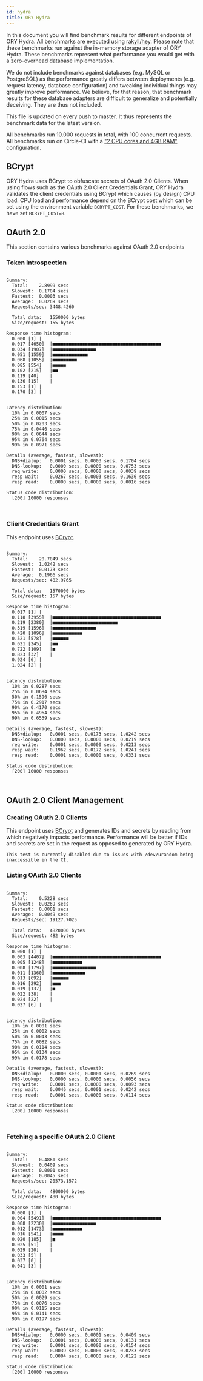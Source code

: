```yaml
---
id: hydra
title: ORY Hydra
---
```


In this document you will find benchmark results for different endpoints of ORY Hydra. All benchmarks are executed
using [rakyll/hey](https://github.com/rakyll/hey). Please note that these benchmarks run against the in-memory storage
adapter of ORY Hydra. These benchmarks represent what performance you would get with a zero-overhead database implementation.

We do not include benchmarks against databases (e.g. MySQL or PostgreSQL) as the performance greatly differs between
deployments (e.g. request latency, database configuration) and tweaking individual things may greatly improve performance.
We believe, for that reason, that benchmark results for these database adapters are difficult to generalize and potentially
deceiving. They are thus not included.

This file is updated on every push to master. It thus represents the benchmark data for the latest version.

All benchmarks run 10.000 requests in total, with 100 concurrent requests. All benchmarks run on Circle-CI with a
["2 CPU cores and 4GB RAM"](https://support.circleci.com/hc/en-us/articles/360000489307-Why-do-my-tests-take-longer-to-run-on-CircleCI-than-locally-)
configuration.

## BCrypt

ORY Hydra uses BCrypt to obfuscate secrets of OAuth 2.0 Clients. When using flows such as the OAuth 2.0 Client Credentials
Grant, ORY Hydra validates the client credentials using BCrypt which causes (by design) CPU load. CPU load and performance
depend on the BCrypt cost which can be set using the environment variable `BCRYPT_COST`. For these benchmarks,
we have set `BCRYPT_COST=8`.

## OAuth 2.0

This section contains various benchmarks against OAuth 2.0 endpoints

### Token Introspection

```

Summary:
  Total:	2.8999 secs
  Slowest:	0.1704 secs
  Fastest:	0.0003 secs
  Average:	0.0269 secs
  Requests/sec:	3448.4260
  
  Total data:	1550000 bytes
  Size/request:	155 bytes

Response time histogram:
  0.000 [1]	|
  0.017 [4650]	|■■■■■■■■■■■■■■■■■■■■■■■■■■■■■■■■■■■■■■■■
  0.034 [1907]	|■■■■■■■■■■■■■■■■
  0.051 [1559]	|■■■■■■■■■■■■■
  0.068 [1055]	|■■■■■■■■■
  0.085 [554]	|■■■■■
  0.102 [215]	|■■
  0.119 [40]	|
  0.136 [15]	|
  0.153 [1]	|
  0.170 [3]	|


Latency distribution:
  10% in 0.0007 secs
  25% in 0.0015 secs
  50% in 0.0203 secs
  75% in 0.0446 secs
  90% in 0.0644 secs
  95% in 0.0764 secs
  99% in 0.0971 secs

Details (average, fastest, slowest):
  DNS+dialup:	0.0001 secs, 0.0003 secs, 0.1704 secs
  DNS-lookup:	0.0000 secs, 0.0000 secs, 0.0753 secs
  req write:	0.0000 secs, 0.0000 secs, 0.0039 secs
  resp wait:	0.0267 secs, 0.0003 secs, 0.1636 secs
  resp read:	0.0000 secs, 0.0000 secs, 0.0016 secs

Status code distribution:
  [200]	10000 responses



```

### Client Credentials Grant

This endpoint uses [BCrypt](#bcrypt).

```

Summary:
  Total:	20.7049 secs
  Slowest:	1.0242 secs
  Fastest:	0.0173 secs
  Average:	0.1966 secs
  Requests/sec:	482.9765
  
  Total data:	1570000 bytes
  Size/request:	157 bytes

Response time histogram:
  0.017 [1]	|
  0.118 [3955]	|■■■■■■■■■■■■■■■■■■■■■■■■■■■■■■■■■■■■■■■■
  0.219 [2380]	|■■■■■■■■■■■■■■■■■■■■■■■■
  0.319 [1596]	|■■■■■■■■■■■■■■■■
  0.420 [1096]	|■■■■■■■■■■■
  0.521 [578]	|■■■■■■
  0.621 [245]	|■■
  0.722 [109]	|■
  0.823 [32]	|
  0.924 [6]	|
  1.024 [2]	|


Latency distribution:
  10% in 0.0287 secs
  25% in 0.0684 secs
  50% in 0.1596 secs
  75% in 0.2917 secs
  90% in 0.4170 secs
  95% in 0.4964 secs
  99% in 0.6539 secs

Details (average, fastest, slowest):
  DNS+dialup:	0.0001 secs, 0.0173 secs, 1.0242 secs
  DNS-lookup:	0.0000 secs, 0.0000 secs, 0.0219 secs
  req write:	0.0001 secs, 0.0000 secs, 0.0213 secs
  resp wait:	0.1962 secs, 0.0172 secs, 1.0241 secs
  resp read:	0.0001 secs, 0.0000 secs, 0.0331 secs

Status code distribution:
  [200]	10000 responses



```

## OAuth 2.0 Client Management

### Creating OAuth 2.0 Clients

This endpoint uses [BCrypt](#bcrypt) and generates IDs and secrets by reading from  which negatively impacts
performance. Performance will be better if IDs and secrets are set in the request as opposed to generated by ORY Hydra.

```
This test is currently disabled due to issues with /dev/urandom being inaccessible in the CI.
```

### Listing OAuth 2.0 Clients

```

Summary:
  Total:	0.5228 secs
  Slowest:	0.0269 secs
  Fastest:	0.0001 secs
  Average:	0.0049 secs
  Requests/sec:	19127.7025
  
  Total data:	4820000 bytes
  Size/request:	482 bytes

Response time histogram:
  0.000 [1]	|
  0.003 [4407]	|■■■■■■■■■■■■■■■■■■■■■■■■■■■■■■■■■■■■■■■■
  0.005 [1248]	|■■■■■■■■■■■
  0.008 [1797]	|■■■■■■■■■■■■■■■■
  0.011 [1360]	|■■■■■■■■■■■■
  0.013 [692]	|■■■■■■
  0.016 [292]	|■■■
  0.019 [137]	|■
  0.022 [38]	|
  0.024 [22]	|
  0.027 [6]	|


Latency distribution:
  10% in 0.0001 secs
  25% in 0.0002 secs
  50% in 0.0043 secs
  75% in 0.0082 secs
  90% in 0.0114 secs
  95% in 0.0134 secs
  99% in 0.0178 secs

Details (average, fastest, slowest):
  DNS+dialup:	0.0000 secs, 0.0001 secs, 0.0269 secs
  DNS-lookup:	0.0000 secs, 0.0000 secs, 0.0056 secs
  req write:	0.0001 secs, 0.0000 secs, 0.0093 secs
  resp wait:	0.0046 secs, 0.0001 secs, 0.0242 secs
  resp read:	0.0001 secs, 0.0000 secs, 0.0114 secs

Status code distribution:
  [200]	10000 responses



```

### Fetching a specific OAuth 2.0 Client

```

Summary:
  Total:	0.4861 secs
  Slowest:	0.0409 secs
  Fastest:	0.0001 secs
  Average:	0.0045 secs
  Requests/sec:	20573.1572
  
  Total data:	4800000 bytes
  Size/request:	480 bytes

Response time histogram:
  0.000 [1]	|
  0.004 [5491]	|■■■■■■■■■■■■■■■■■■■■■■■■■■■■■■■■■■■■■■■■
  0.008 [2230]	|■■■■■■■■■■■■■■■■
  0.012 [1473]	|■■■■■■■■■■■
  0.016 [541]	|■■■■
  0.020 [185]	|■
  0.025 [51]	|
  0.029 [20]	|
  0.033 [5]	|
  0.037 [0]	|
  0.041 [3]	|


Latency distribution:
  10% in 0.0001 secs
  25% in 0.0002 secs
  50% in 0.0029 secs
  75% in 0.0076 secs
  90% in 0.0115 secs
  95% in 0.0141 secs
  99% in 0.0197 secs

Details (average, fastest, slowest):
  DNS+dialup:	0.0000 secs, 0.0001 secs, 0.0409 secs
  DNS-lookup:	0.0001 secs, 0.0000 secs, 0.0131 secs
  req write:	0.0001 secs, 0.0000 secs, 0.0154 secs
  resp wait:	0.0039 secs, 0.0000 secs, 0.0233 secs
  resp read:	0.0004 secs, 0.0000 secs, 0.0122 secs

Status code distribution:
  [200]	10000 responses



```
